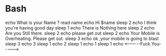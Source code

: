 # Bash
echo What is your Name ?
read name
echo Hi $name
sleep 2
echo I think you're having good day
sleep 1
echo There is Nothing here
sleep 2
echo Are you Still there.
sleep 2
echo please get out
sleep 2
echo Your Mobile is Overheating. Please get out.
sleep 3
echo ok ,your mobile is going to blast
sleep 3
echo 3
sleep 1
echo 2
sleep 1
echo 1
sleep 1
echo <-----Fuck You----->
